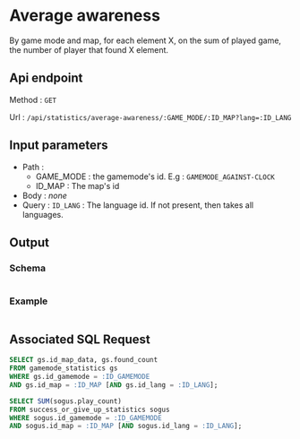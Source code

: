 # Average awareness

By game mode and map, for each element X, on the sum of played game, the number of player that found X element.

## Api endpoint

Method : `GET`

Url : `/api/statistics/average-awareness/:GAME_MODE/:ID_MAP?lang=:ID_LANG`

## Input parameters

- Path :
  - GAME_MODE : the gamemode's id. E.g :  `GAMEMODE_AGAINST-CLOCK`
  - ID_MAP : The map's id
- Body : *none*
- Query : `ID_LANG` : The language id. If not present, then takes all languages.

## Output

### Schema
```ts

```

### Example
```json

```

## Associated SQL Request

```sql
SELECT gs.id_map_data, gs.found_count
FROM gamemode_statistics gs
WHERE gs.id_gamemode = :ID_GAMEMODE
AND gs.id_map = :ID_MAP [AND gs.id_lang = :ID_LANG];

SELECT SUM(sogus.play_count)
FROM success_or_give_up_statistics sogus
WHERE sogus.id_gamemode = :ID_GAMEMODE
AND sogus.id_map = :ID_MAP [AND sogus.id_lang = :ID_LANG];
```